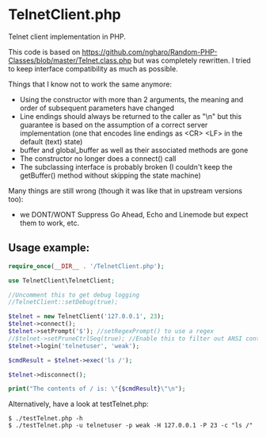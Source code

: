 TelnetClient.php
================

Telnet client implementation in PHP.

This code is based on https://github.com/ngharo/Random-PHP-Classes/blob/master/Telnet.class.php
but was completely rewritten. I tried to keep interface compatibility as much as possible.

Things that I know not to work the same anymore:<br>
- Using the constructor with more than 2 arguments, the meaning and order of subsequent parameters have changed<br>
- Line endings should always be returned to the caller as "\n" but this guarantee is based on the assumption of a correct server implementation (one that encodes line endings as \<CR\> \<LF\> in the default (text) state)
- buffer and global_buffer as well as their associated methods are gone
- The constructor no longer does a connect() call
- The subclassing interface is probably broken (I couldn't keep the getBuffer() method without skipping the state machine)

Many things are still wrong (though it was like that in upstream versions too):
- we DONT/WONT Suppress Go Ahead, Echo and Linemode but expect them to work, etc.

Usage example:
---
```php
require_once(__DIR__ . '/TelnetClient.php');

use TelnetClient\TelnetClient;

//Uncomment this to get debug logging
//TelnetClient::setDebug(true);

$telnet = new TelnetClient('127.0.0.1', 23);
$telnet->connect();
$telnet->setPrompt('$'); //setRegexPrompt() to use a regex
//$telnet->setPruneCtrlSeq(true); //Enable this to filter out ANSI control/escape sequences
$telnet->login('telnetuser', 'weak');

$cmdResult = $telnet->exec('ls /');

$telnet->disconnect();

print("The contents of / is: \"{$cmdResult}\"\n");
```

Alternatively, have a look at testTelnet.php:
```shell
$ ./testTelnet.php -h
$ ./testTelnet.php -u telnetuser -p weak -H 127.0.0.1 -P 23 -c "ls /"
```
